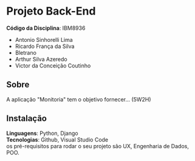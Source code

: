 # Projeto Back-End 

**Código da Disciplina**: IBM8936<br>
- Antonio Sinhorelli Lima
- Ricardo França da Silva
- Bletrano
- Arthur Silva Azeredo
- Victor da Conceição Coutinho

## Sobre 
A aplicação "Monitoria" tem o objetivo fornecer... (5W2H) 

## Instalação 
**Linguagens**: Python, Django<br>
**Tecnologias**: Github, Visual Studio Code<br>
 os pré-requisitos para rodar o seu projeto são UX, Engenharia de Dados, POO.

